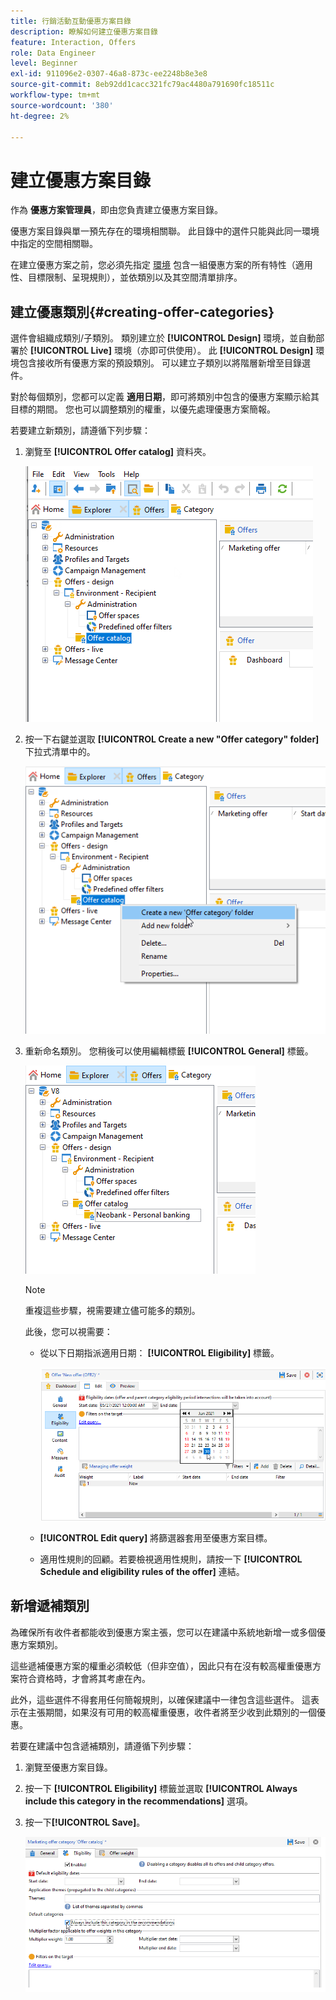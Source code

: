 ```yaml
---
title: 行銷活動互動優惠方案目錄
description: 瞭解如何建立優惠方案目錄
feature: Interaction, Offers
role: Data Engineer
level: Beginner
exl-id: 911096e2-0307-46a8-873c-ee2248b8e3e8
source-git-commit: 8eb92dd1cacc321fc79ac4480a791690fc18511c
workflow-type: tm+mt
source-wordcount: '380'
ht-degree: 2%

---
```


# 建立優惠方案目錄

作為 **優惠方案管理員**，即由您負責建立優惠方案目錄。

優惠方案目錄與單一預先存在的環境相關聯。 此目錄中的選件只能與此同一環境中指定的空間相關聯。

在建立優惠方案之前，您必須先指定 [環境](interaction-env.md) 包含一組優惠方案的所有特性（適用性、目標限制、呈現規則），並依類別以及其空間清單排序。

## 建立優惠類別{#creating-offer-categories}

選件會組織成類別/子類別。 類別建立於 **[!UICONTROL Design]** 環境，並自動部署於 **[!UICONTROL Live]** 環境（亦即可供使用）。 此 **[!UICONTROL Design]** 環境包含接收所有優惠方案的預設類別。 可以建立子類別以將階層新增至目錄選件。

對於每個類別，您都可以定義 **適用日期**，即可將類別中包含的優惠方案顯示給其目標的期間。 您也可以調整類別的權重，以優先處理優惠方案簡報。

若要建立新類別，請遵循下列步驟：

1. 瀏覽至 **[!UICONTROL Offer catalog]** 資料夾。

   ![](assets/offer_cat_create_001.png)

1. 按一下右鍵並選取 **[!UICONTROL Create a new "Offer category" folder]** 下拉式清單中的。

   ![](assets/offer_cat_create_002.png)

1. 重新命名類別。 您稍後可以使用編輯標籤 **[!UICONTROL General]** 標籤。

   ![](assets/offer_cat_create_003.png)

   >[!NOTE]
   >
   >重複這些步驟，視需要建立儘可能多的類別。

   此後，您可以視需要：

   * 從以下日期指派適用日期： **[!UICONTROL Eligibility]** 標籤。

      ![](assets/offer_cat_create_004.png)

   * **[!UICONTROL Edit query]** 將篩選器套用至優惠方案目標。

   * 適用性規則的回顧。若要檢視適用性規則，請按一下 **[!UICONTROL Schedule and eligibility rules of the offer]** 連結。

## 新增遞補類別

為確保所有收件者都能收到優惠方案主張，您可以在建議中系統地新增一或多個優惠方案類別。

這些遞補優惠方案的權重必須較低（但非空值），因此只有在沒有較高權重優惠方案符合資格時，才會將其考慮在內。

此外，這些選件不得套用任何簡報規則，以確保建議中一律包含這些選件。 這表示在主張期間，如果沒有可用的較高權重優惠，收件者將至少收到此類別的一個優惠。

若要在建議中包含遞補類別，請遵循下列步驟：

1. 瀏覽至優惠方案目錄。
1. 按一下 **[!UICONTROL Eligibility]** 標籤並選取 **[!UICONTROL Always include this category in the recommendations]** 選項。
1. 按一下&#x200B;**[!UICONTROL Save]**。

   ![](assets/offer_cat_default_001.png)
